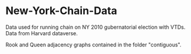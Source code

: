 # New-York-Chain-Data

Data used for running chain on NY 2010 gubernatorial election with VTDs. Data from Harvard dataverse.

Rook and Queen adjacency graphs contained in the folder "contiguous".
